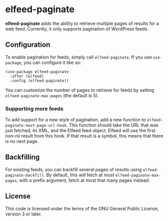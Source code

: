 # elfeed-paginate

**elfeed-paginate** adds the ability to retrieve multiple pages of results for a
web feed. Currently, it only supports pagination of WordPress feeds.

## Configuration

To enable pagination for feeds, simply call `elfeed-paginate`. If you use
`use-package`, you can configure it like so:

```elisp
(use-package elfeed-paginate
  :after (elfeed)
  :config (elfeed-paginate))
```

You can customize the number of pages to retrieve for feeds by setting
`elfeed-paginate-max-pages` (the default is 5).

### Supporting more feeds

To add support for a new style of pagination, add a new function to
`elfeed-paginate-next-page-url-hook`. This function should take the URL that was
just fetched, its XML, and the Elfeed feed object. Elfeed will use the first
non-nil result from this hook. If that result is a symbol, this means that there
is no next page.

## Backfilling

For existing feeds, you can backfill several pages of results using
`elfeed-paginate-backfill`. By default, this will fetch at most
`elfeed-paginate-max-pages`; with a prefix argument, fetch at most that many
pages instead.

## License

This code is licensed under the terms of the GNU General Public License, version
3 or later.
